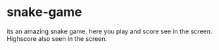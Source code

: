 # snake-game
its an amazing snake game.
here you play and score see in the screen.
Highscore also seen in the screen.
